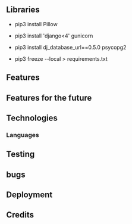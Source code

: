 ## Libraries 
* pip3 install Pillow
* pip3 install 'django<4' gunicorn
* pip3 install dj_database_url==0.5.0 psycopg2

* pip3 freeze --local > requirements.txt

## Features

## Features for the future

## Technologies

### Languages

## Testing

## bugs

## Deployment

## Credits